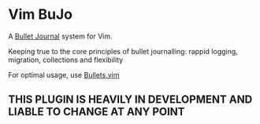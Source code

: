 # Vim BuJo

A [Bullet Journal](https://www.youtube.com/watch?v=fm15cmYU0IM&pp=ygUYd2hhdCBpcyBhIGJ1bGxldCBqb3VybmFs) system for Vim.

Keeping true to the core principles of bullet journalling: rappid logging,
migration, collections and flexibility

For optimal usage, use [Bullets.vim](https://github.com/bullets-vim/bullets.vim)

## THIS PLUGIN IS HEAVILY IN DEVELOPMENT AND LIABLE TO CHANGE AT ANY POINT
 



